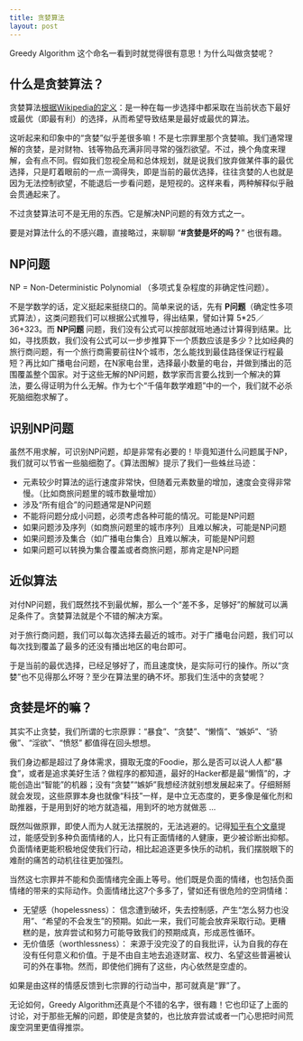 ```yaml
---
title: 贪婪算法
layout: post
---
```


Greedy Algorithm 这个命名一看到时就觉得很有意思！为什么叫做贪婪呢？

## 什么是贪婪算法？

贪婪算法[根据Wikipedia的定义](https://zh.wikipedia.org/wiki/贪心法)：是一种在每一步选择中都采取在当前状态下最好或最优（即最有利）的选择，从而希望导致结果是最好或最优的算法。

这听起来和印象中的“贪婪”似乎差很多嘛！不是七宗罪里那个贪婪嘛。我们通常理解的贪婪，是对财物、钱等物品充满非同寻常的强烈欲望。不过，换个角度来理解，会有点不同。假如我们忽视全局和总体规划，就是说我们放弃做某件事的最优选择，只是盯着眼前的一点一滴得失，即是当前的最优选择，往往贪婪的人也就是因为无法控制欲望，不能退后一步看问题，是短视的。这样来看，两种解释似乎融会贯通起来了。

不过贪婪算法可不是无用的东西。它是解决NP问题的有效方式之一。

要是对算法什么的不感兴趣，直接略过，来聊聊 “**#贪婪是坏的吗？**” 也很有趣。

## NP问题

NP = Non-Deterministic Polynomial （多项式复杂程度的非确定性问题）。

不是学数学的话，定义挺起来挺绕口的。简单来说的话，先有 **P问题**（确定性多项式算法），这类问题我们可以根据公式推导，得出结果，譬如计算 5*25／36+323。而 **NP问题** 问题，我们没有公式可以按部就班地通过计算得到结果。比如，寻找质数，我们没有公式可以一步步推算下一个质数应该是多少？比如经典的旅行商问题，有一个旅行商需要前往N个城市，怎么能找到最佳路径保证行程最短？再比如广播电台问题，在N家电台里，选择最小数量的电台，并做到播出的范围覆盖整个国家。对于这些无解的NP问题，数学家而言要么找到一个解决的算法，要么得证明为什么无解。作为七个“千僖年数学难题”中的一个，我们就不必杀死脑细胞求解了。

## 识别NP问题

虽然不用求解，可识别NP问题，却是非常有必要的！毕竟知道什么问题属于NP，我们就可以节省一些脑细胞了。《算法图解》提示了我们一些蛛丝马迹：

* 元素较少时算法的运行速度非常快，但随着元素数量的增加，速度会变得非常慢。（比如商旅问题里的城市数量增加）
* 涉及“所有组合”的问题通常是NP问题
* 不能将问题分成小问题，必须考虑各种可能的情况。可能是NP问题
* 如果问题涉及序列（如商旅问题里的城市序列）且难以解决，可能是NP问题
* 如果问题涉及集合（如广播电台集合）且难以解决，可能是NP问题
* 如果问题可以转换为集合覆盖或者商旅问题，那肯定是NP问题

## 近似算法

对付NP问题，我们既然找不到最优解，那么一个“差不多，足够好”的解就可以满足条件了。贪婪算法就是个不错的解决方案。

对于旅行商问题，我们可以每次选择去最近的城市。对于广播电台问题，我们可以每次找到覆盖了最多的还没有播出地区的电台即可。

于是当前的最优选择，已经足够好了，而且速度快，是实际可行的操作。所以“贪婪”也不见得那么坏呀？至少在算法里的确不坏。那我们生活中的贪婪呢？
	
## 贪婪是坏的嘛？

其实不止贪婪，我们所谓的七宗原罪：“暴食”、“贪婪”、“懒惰”、“嫉妒”、“骄傲”、“淫欲”、“愤怒” 都值得在回头想想。

我们身边都是超过了身体需求，摄取无度的Foodie，那么是否可以说人人都“暴食”，或者是追求美好生活？做程序的都知道，最好的Hacker都是最“懒惰”的，才能创造出“智能”的机器；没有“贪婪”“嫉妒”我想经济就别想发展起来了。仔细掰掰就会发现，这些原罪本身也就像“科技”一样，是中立无态度的，更多像是催化剂和助推器，于是用到好的地方就造福，用到坏的地方就做恶 ...

既然叫做原罪，即使人而为人就无法摆脱的，无法逃避的。记得[知乎有个文章](https://daily.zhihu.com/story/9614963)提过，能感受到多种负面情绪的人，比只有正面情绪的人健康，更少被诊断出抑郁。负面情绪更能积极地促使我们行动，相比起追逐更多快乐的动机，我们摆脱眼下的难耐的痛苦的动机往往更加强烈。

当然这七宗罪并不能和负面情绪完全画上等号。他们既是负面的情绪，也包括负面情绪的带来的实际动作。负面情绪比这7个多多了，譬如还有很危险的空洞情绪：

* 无望感（hopelessness）： 信念遭到破坏，失去控制感，产生“怎么努力也没用”、“希望的不会发生”的预期。如此一来，我们可能会放弃采取行动。更糟糕的是，放弃尝试和努力可能导致我们的预期成真，形成恶性循环。
* 无价值感（worthlessness）： 来源于没完没了的自我批评，认为自我的存在没有任何意义和价值。于是不由自主地去追逐财富、权力、名望这些普遍被认可的外在事物。然而，即使他们拥有了这些，内心依然是空虚的。

如果是由这样的情感反馈到七宗罪的行动当中，那可就真是“罪”了。

无论如何，Greedy Algorithm还真是个不错的名字，很有趣！它也印证了上面的讨论，对于那些无解的问题，即使是贪婪的，也比放弃尝试或者一门心思把时间荒废空洞里更值得推崇。